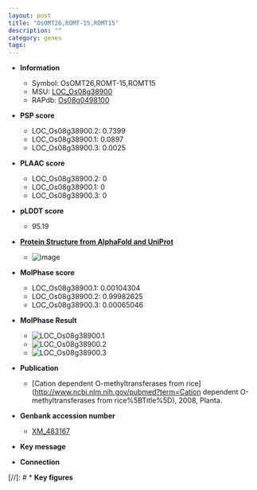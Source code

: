 ```yaml
---
layout: post
title: "OsOMT26,ROMT-15,ROMT15"
description: ""
category: genes
tags: 
---
```


* **Information**  
    + Symbol: OsOMT26,ROMT-15,ROMT15  
    + MSU: [LOC_Os08g38900](http://rice.plantbiology.msu.edu/cgi-bin/ORF_infopage.cgi?orf=LOC_Os08g38900)  
    + RAPdb: [Os08g0498100](http://rapdb.dna.affrc.go.jp/viewer/gbrowse_details/irgsp1?name=Os08g0498100)  

* **PSP score**  
    + LOC_Os08g38900.2: 0.7399 
    + LOC_Os08g38900.1: 0.0897 
    + LOC_Os08g38900.3: 0.0025 

* **PLAAC score**  
    + LOC_Os08g38900.2: 0 
    + LOC_Os08g38900.1: 0 
    + LOC_Os08g38900.3: 0 

* **pLDDT score**
    + 95.19

* **[Protein Structure from AlphaFold and UniProt](https://www.uniprot.org/uniprotkb/Q9XGP7/entry#structure)**
    + ![image](https://ricepsp.github.io/images/Q9/AF-Q9XGP7-F1.png)

* **MolPhase score**
    + LOC_Os08g38900.1: 0.00104304
    + LOC_Os08g38900.2: 0.99982625
    + LOC_Os08g38900.3: 0.00065046

* **MolPhase Result**
    + ![LOC_Os08g38900.1](https://304243504.github.io/Pictures/LOC_Os08g/LOC_Os08g38900.1.png)
    + ![LOC_Os08g38900.2](https://304243504.github.io/Pictures/LOC_Os08g/LOC_Os08g38900.2.png)
    + ![LOC_Os08g38900.3](https://304243504.github.io/Pictures/LOC_Os08g/LOC_Os08g38900.3.png)

* **Publication**  
    + [Cation dependent O-methyltransferases from rice](http://www.ncbi.nlm.nih.gov/pubmed?term=Cation dependent O-methyltransferases from rice%5BTitle%5D), 2008, Planta.

* **Genbank accession number**  
    + [XM_483167](http://www.ncbi.nlm.nih.gov/nuccore/XM_483167)

* **Key message**  

* **Connection**  

[//]: # * **Key figures**  


